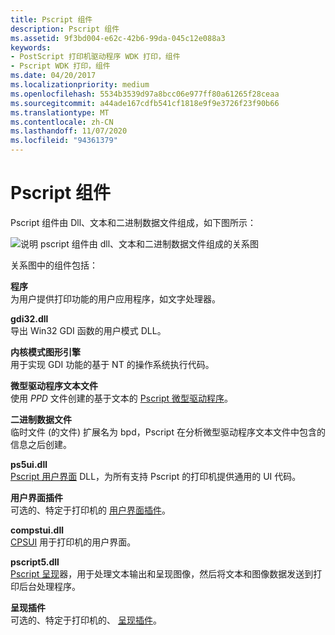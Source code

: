 ```yaml
---
title: Pscript 组件
description: Pscript 组件
ms.assetid: 9f3bd004-e62c-42b6-99da-045c12e088a3
keywords:
- PostScript 打印机驱动程序 WDK 打印，组件
- Pscript WDK 打印，组件
ms.date: 04/20/2017
ms.localizationpriority: medium
ms.openlocfilehash: 5534b3539d97a8bcc06e977ff80a61265f28ceaa
ms.sourcegitcommit: a44ade167cdfb541cf1818e9f9e3726f23f90b66
ms.translationtype: MT
ms.contentlocale: zh-CN
ms.lasthandoff: 11/07/2020
ms.locfileid: "94361379"
---
```

# <a name="pscript-components"></a>Pscript 组件





Pscript 组件由 Dll、文本和二进制数据文件组成，如下图所示：

![说明 pscript 组件由 dll、文本和二进制数据文件组成的关系图](images/pscript5.png)

关系图中的组件包括：

<a href="" id="application"></a>**程序**  
为用户提供打印功能的用户应用程序，如文字处理器。

<a href="" id="gdi32-dll"></a>**gdi32.dll**  
导出 Win32 GDI 函数的用户模式 DLL。

<a href="" id="kernel-mode-graphics-engine"></a>**内核模式图形引擎**  
用于实现 GDI 功能的基于 NT 的操作系统执行代码。

<a href="" id="minidriver-text-files"></a>**微型驱动程序文本文件**  
使用 *PPD* 文件创建的基于文本的 [Pscript 微型驱动程序](pscript-minidrivers.md)。

<a href="" id="binary-data-files"></a>**二进制数据文件**  
临时文件 (的文件) 扩展名为 bpd，Pscript 在分析微型驱动程序文本文件中包含的信息之后创建。

<a href="" id="ps5ui-dll"></a>**ps5ui.dll**  
[Pscript 用户界面](pscript-user-interface.md) DLL，为所有支持 Pscript 的打印机提供通用的 UI 代码。

<a href="" id="user-interface-plug-in"></a>**用户界面插件**  
可选的、特定于打印机的 [用户界面插件](user-interface-plug-ins.md)。

<a href="" id="compstui-dll"></a>**compstui.dll**  
[CPSUI](common-property-sheet-user-interface.md) 用于打印机的用户界面。

<a href="" id="pscript5-dll"></a>**pscript5.dll**  
[Pscript 呈现](pscript-renderer.md)器，用于处理文本输出和呈现图像，然后将文本和图像数据发送到打印后台处理程序。

<a href="" id="rendering-plug-in"></a>**呈现插件**  
可选的、特定于打印机的、 [呈现插件](rendering-plug-ins.md)。

 

 




